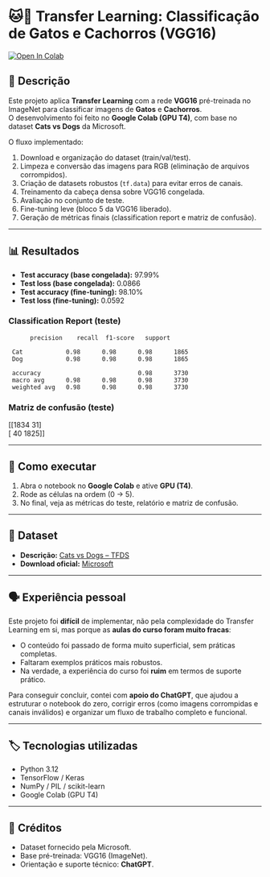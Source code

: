 # 🐱🐶 Transfer Learning: Classificação de Gatos e Cachorros (VGG16)

[![Open In Colab](https://colab.research.google.com/assets/colab-badge.svg)](
https://colab.research.google.com/github/brauliotruylio/transfer-learning-cats-dogs/blob/main/treinamento-redes-neurais-transfer-learnin.ipynb)

## 📌 Descrição

Este projeto aplica **Transfer Learning** com a rede **VGG16** pré-treinada no ImageNet para classificar imagens de **Gatos** e **Cachorros**.  
O desenvolvimento foi feito no **Google Colab (GPU T4)**, com base no dataset **Cats vs Dogs** da Microsoft.

O fluxo implementado:

1. Download e organização do dataset (train/val/test).
2. Limpeza e conversão das imagens para RGB (eliminação de arquivos corrompidos).
3. Criação de datasets robustos (`tf.data`) para evitar erros de canais.
4. Treinamento da cabeça densa sobre VGG16 congelada.
5. Avaliação no conjunto de teste.
6. Fine-tuning leve (bloco 5 da VGG16 liberado).
7. Geração de métricas finais (classification report e matriz de confusão).

---

## 📊 Resultados

- **Test accuracy (base congelada):** 97.99%
- **Test loss (base congelada):** 0.0866
- **Test accuracy (fine-tuning):** 98.10%
- **Test loss (fine-tuning):** 0.0592

### Classification Report (teste)

```
      precision    recall  f1-score   support

 Cat            0.98      0.98      0.98      1865
 Dog            0.98      0.98      0.98      1865
      
 accuracy                           0.98      3730
 macro avg      0.98      0.98      0.98      3730
 weighted avg   0.98      0.98      0.98      3730
```

### Matriz de confusão (teste)

[[1834 31]  
[ 40 1825]]

---

## 🚀 Como executar

1. Abra o notebook no **Google Colab** e ative **GPU (T4)**.
2. Rode as células na ordem (0 → 5).
3. No final, veja as métricas do teste, relatório e matriz de confusão.

---

## 📂 Dataset

- **Descrição:** [Cats vs Dogs – TFDS](https://www.tensorflow.org/datasets/catalog/cats_vs_dogs)
- **Download oficial:** [Microsoft](https://www.microsoft.com/en-us/download/details.aspx?id=54765)

---

## 🗣️ Experiência pessoal

Este projeto foi **difícil** de implementar, não pela complexidade do Transfer Learning em si, mas porque as **aulas do curso foram muito fracas**:

- O conteúdo foi passado de forma muito superficial, sem práticas completas.
- Faltaram exemplos práticos mais robustos.
- Na verdade, a experiência do curso foi **ruim** em termos de suporte prático.

Para conseguir concluir, contei com **apoio do ChatGPT**, que ajudou a estruturar o notebook do zero, corrigir erros (como imagens corrompidas e canais inválidos) e organizar um fluxo de trabalho completo e funcional.

---

## 🏷️ Tecnologias utilizadas

- Python 3.12
- TensorFlow / Keras
- NumPy / PIL / scikit-learn
- Google Colab (GPU T4)

---

## 📌 Créditos

- Dataset fornecido pela Microsoft.
- Base pré-treinada: VGG16 (ImageNet).
- Orientação e suporte técnico: **ChatGPT**.
